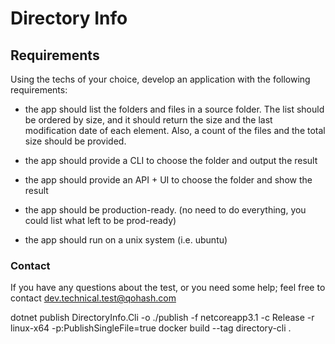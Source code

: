 # Directory Info

## Requirements
Using the techs of your choice, develop an application with the following requirements:

* the app should list the folders and files in a source folder. The list should be ordered by size, and it should return the size and the last modification date of each element. Also, a count of the files and the total size should be provided.

* the app should provide a CLI to choose the folder and output the result

* the app should provide an API + UI to choose the folder and show the result

* the app should be production-ready. (no need to do everything,  you could list what left to be prod-ready)

* the app should run on a unix system (i.e. ubuntu)

### Contact
If you have any questions about the test, or you need some help; feel free to contact 
dev.technical.test@qohash.com

dotnet publish DirectoryInfo.Cli -o ./publish -f netcoreapp3.1 -c Release -r linux-x64 -p:PublishSingleFile=true
docker build --tag directory-cli .

